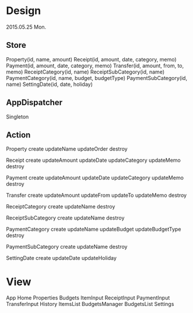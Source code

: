 # Design

2015.05.25 Mon.

## Store
Property(id, name, amount)
Receipt(id, amount, date, category, memo)
Payment(id, amount, date, category, memo)
Transfer(id, amount, from, to, memo)
ReceiptCategory(id, name)
ReceiptSubCategory(id, name)
PaymentCategory(id, name, budget, budgetType)
PaymentSubCategory(id, name)
SettingDate(id, date, holiday)


## AppDispatcher
Singleton

## Action
Property
  create
  updateName
  updateOrder
  destroy

Receipt
  create
  updateAmount
  updateDate
  updateCategory
  updateMemo
  destroy

Payment
  create
  updateAmount
  updateDate
  updateCategory
  updateMemo
  destroy

Transfer
  create
  updateAmount
  updateFrom
  updateTo
  updateMemo
  destroy

ReceiptCategory
  create
  updateName
  destroy

ReceiptSubCategory
  create
  updateName
  destroy

PaymentCategory
  create
  updateName
  updateBudget
  updateBudgetType
  destroy

PaymentSubCategory
  create
  updateName
  destroy

SettingDate
  create
  updateDate
  updateHoliday


# View
App
  Home
    Properties
    Budgets
    ItemInput
      ReceiptInput
      PaymentInput
      TransferInput
  History
    ItemsList
  BudgetsManager
    BudgetsList
  Settings
